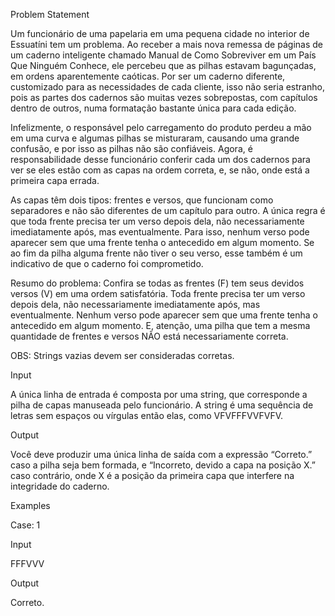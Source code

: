 Problem Statement

Um funcionário de uma papelaria em uma pequena cidade no interior de Essuatíni tem um problema. Ao receber a mais nova remessa de páginas de um caderno inteligente chamado Manual de Como Sobreviver em um País Que Ninguém Conhece, ele percebeu que as pilhas estavam bagunçadas, em ordens aparentemente caóticas. Por ser um caderno diferente, customizado para as necessidades de cada cliente, isso não seria estranho, pois as partes dos cadernos são muitas vezes sobrepostas, com capítulos dentro de outros, numa formatação bastante única para cada edição.

Infelizmente, o responsável pelo carregamento do produto perdeu a mão em uma curva e algumas pilhas se misturaram, causando uma grande confusão, e por isso as pilhas não são confiáveis. Agora, é responsabilidade desse funcionário conferir cada um dos cadernos para ver se eles estão com as capas na ordem correta, e, se não, onde está a primeira capa errada.

As capas têm dois tipos: frentes e versos, que funcionam como separadores e não são diferentes de um capítulo para outro. A única regra é que toda frente precisa ter um verso depois dela, não necessariamente imediatamente após, mas eventualmente. Para isso, nenhum verso pode aparecer sem que uma frente tenha o antecedido em algum momento. Se ao fim da pilha alguma frente não tiver o seu verso, esse também é um indicativo de que o caderno foi comprometido.

Resumo do problema: Confira se todas as frentes (F) tem seus devidos versos (V) em uma ordem satisfatória. Toda frente precisa ter um verso depois dela, não necessariamente imediatamente após, mas eventualmente. Nenhum verso pode aparecer sem que uma frente tenha o antecedido em algum momento. E, atenção, uma pilha que tem a mesma quantidade de frentes e versos NÃO está necessariamente correta.

OBS: Strings vazias devem ser consideradas corretas.

Input

A única linha de entrada é composta por uma string, que corresponde a pilha de capas manuseada pelo funcionário. A string é uma sequência de letras sem espaços ou vírgulas então elas, como VFVFFFVVFVFV.

Output

Você deve produzir uma única linha de saída com a expressão “Correto.” caso a pilha seja bem formada, e “Incorreto, devido a capa na posição X.” caso contrário, onde X é a posição da primeira capa que interfere na integridade do caderno.

Examples

Case: 1

Input

FFFVVV

Output

Correto.
